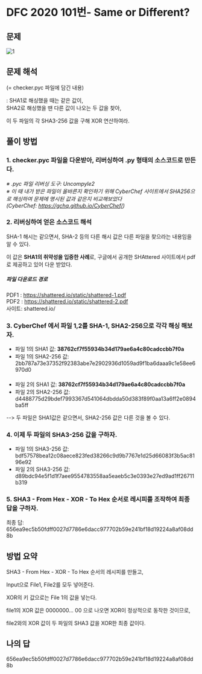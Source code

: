 # DFC 2020 101번- Same or Different?

## 문제
![1](https://user-images.githubusercontent.com/61778930/115987807-988cd580-a5f1-11eb-9563-142a95a7e4f2.png)
## 문제 해석
(= checker.pyc 파일에 담긴 내용)

: SHA1로 해싱했을 때는 같은 값이,   
SHA2로 해싱했을 땐 다른 값이 나오는 두 값을 찾아,

이 두 파일의 각 SHA3-256 값을 구해 XOR 연산하여라. 

## 풀이 방법
### 1. checker.pyc 파일을 다운받아, 리버싱하여 .py 형태의 소스코드로 만든다.

*※ .pyc 파일 리버싱 도구: Uncompyle2    
※ 이 때 내가 받은 파일이 올바른지 확인하기 위해 CyberChef 사이트에서 SHA256으로 해싱하여 문제에 명시된 값과 같은지 비교해보았다    
(CyberChef: https://gchq.github.io/CyberChef/)*


### 2. 리버싱하여 얻은 소스코드 해석
SHA-1 해시는 같으면서, SHA-2 등의 다른 해시 값은 다른 파일을 찾으라는 내용임을 알 수 있다.

이 값은 **SHA1의 취약성을 입증한 사례**로, 구글에서 공개한 SHAttered 사이트에서 pdf로 제공하고 있어 다운 받았다.
 
##### 파일 다운로드 경로    
  PDF1 : https://shattered.io/static/shattered-1.pdf   
  PDF2 : https://shattered.io/static/shattered-2.pdf     
  사이트: shattered.io/  

### 3.  CyberChef 에서 파일 1,2를 SHA-1, SHA2-256으로 각각 해싱 해보자.
- 파일 1의 SHA1 값: **38762cf7f55934b34d179ae6a4c80cadccbb7f0a**
- 파일 1의 SHA2-256 값: 2bb787a73e37352f92383abe7e2902936d1059ad9f1ba6daaa9c1e58ee6970d0
####
- 파일 2의 SHA1 값: **38762cf7f55934b34d179ae6a4c80cadccbb7f0a**
- 파일 2의 SHA2-256 값: d4488775d29bdef7993367d541064dbdda50d383f89f0aa13a6ff2e0894ba5ff


--> 두 파일은 SHA1값은 같으면서, SHA2-256 값은 다른 것을 볼 수 있다.

### 4. 이제 두 파일의 SHA3-256 값을 구하자.
- 파일 1의 SHA3-256 값: bdf57578bea12c08aece823fed38266c9d9b7767e1d25d66083f3b5ac8196e92
- 파일 2의 SHA3-256 값: d89bdc94e5f1d1f7aee9554783558aa5eaeb5c3e0393e27ed9ad1ff26711b319

### 5. SHA3 - From Hex - XOR - To Hex 순서로 레시피를 조작하여 최종 답을 구하자.
최종 답: 656ea9ec5b50fdff0027d7786e6dacc977702b59e241bf18d19224a8af08dd8b


## 방법 요약
SHA3 - From Hex - XOR - To Hex 순서의 레시피를 만들고, 

Input으로 File1, File2를 모두 넣어준다.

XOR의 키 값으로는 File 1의 값을 넣는다.



file1의 XOR 값은 0000000... 00 으로 나오면 XOR이 정상적으로 동작한 것이므로,

file2와의 XOR 값이 두 파일의 SHA3 값을 XOR한 최종 값이다.

## 나의 답
656ea9ec5b50fdff0027d7786e6dacc977702b59e241bf18d19224a8af08dd8b


